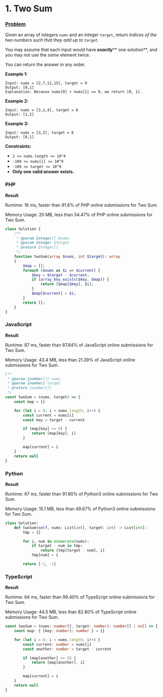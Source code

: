 # 1. Two Sum

### [Problem](https://leetcode.com/problems/two-sum/description/)

Given an array of integers `nums` and an integer `target`, return _indices of the two numbers such that they add up to `target`_.

You may assume that each input would have _**exactly**_\*\* one solution\*\*, and you may not use the _same_ element twice.

You can return the answer in any order.

**Example 1:**

```
Input: nums = [2,7,11,15], target = 9
Output: [0,1]
Explanation: Because nums[0] + nums[1] == 9, we return [0, 1].
```

**Example 2:**

```
Input: nums = [3,2,4], target = 6
Output: [1,2]
```

**Example 3:**

```
Input: nums = [3,3], target = 6
Output: [0,1]
```

**Constraints:**

* `2 <= nums.length <= 10^4`
* `-109 <= nums[i] <= 10^9`
* `-109 <= target <= 10^9`
* **Only one valid answer exists.**

### PHP

**Result**

Runtime: 16 ms, faster than 91.6% of PHP online submissions for Two Sum.

Memory Usage: 20 MB, less than 54.47% of PHP online submissions for Two Sum.

```php
class Solution {
    /**
     * @param Integer[] $nums
     * @param Integer $target
     * @return Integer[]
     */
    function twoSum(array $nums, int $target): array
    {
        $map = [];
        foreach ($nums as $i => $current) {
            $key = $target - $current;
            if (array_key_exists($key, $map)) {
                return [$map[$key], $i];
            }
            $map[$current] = $i;
        }
        return [];
    }
}
```

### JavaScript

**Result**

Runtime: 87 ms, faster than 87.84% of JavaScript online submissions for Two Sum.

Memory Usage: 43.4 MB, less than 21.39% of JavaScript online submissions for Two Sum.

```javascript
/**
 * @param {number[]} nums
 * @param {number} target
 * @return {number[]}
 */
const twoSum = (nums, target) => {
    const map = {}

    for (let i = 0; i < nums.length; i++) {
        const current = nums[i]
        const key = target - current

        if (map[key] >= 0) {
            return [map[key], i]
        }

        map[current] = i
    }
    return null
}
```

### Python

**Result**

Runtime: 67 ms, faster than 91.80% of Python3 online submissions for Two Sum.

Memory Usage: 15.1 MB, less than 49.67% of Python3 online submissions for Two Sum.

```python
class Solution:
    def twoSum(self, nums: List[int], target: int) -> List[int]:
        tmp = {}

        for i, num in enumerate(nums):
            if target - num in tmp:
                return [tmp[target - num], i]
            tmp[num] = i

        return [-1, -1]
```

### TypeScript

**Result**

Runtime: 64 ms, faster than 99.40% of TypeScript online submissions for Two Sum.

Memory Usage: 44.5 MB, less than 82.80% of TypeScript online submissions for Two Sum.

```typescript
const twoSum = (nums: number[], target: number): number[] | null => {
    const map: { [key: number]: number } = {}

    for (let i = 0; i < nums.length; i++) {
        const current: number = nums[i]
        const another: number = target - current

        if (map[another] >= 0) {
            return [map[another], i]
        }

        map[current] = i
    }
    return null
}
```
